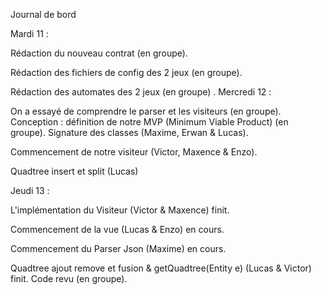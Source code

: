 ﻿Journal de bord

Mardi 11 :

Rédaction du nouveau contrat (en groupe).

Rédaction des fichiers de config des 2 jeux (en groupe).

Rédaction des automates des 2 jeux (en groupe) . Mercredi 12 :

On a essayé de comprendre le parser et les visiteurs (en groupe). Conception : définition de notre MVP (Minimum Viable Product) (en groupe). Signature des classes (Maxime, Erwan & Lucas).

Commencement de notre visiteur (Victor, Maxence & Enzo).

Quadtree insert et split (Lucas)

Jeudi 13 :

L'implémentation du Visiteur (Victor & Maxence) finit.

Commencement de la vue (Lucas & Enzo) en cours.

Commencement du Parser Json (Maxime) en cours.

Quadtree ajout remove et fusion & getQuadtree(Entity e) (Lucas & Victor) finit. Code revu (en groupe).
